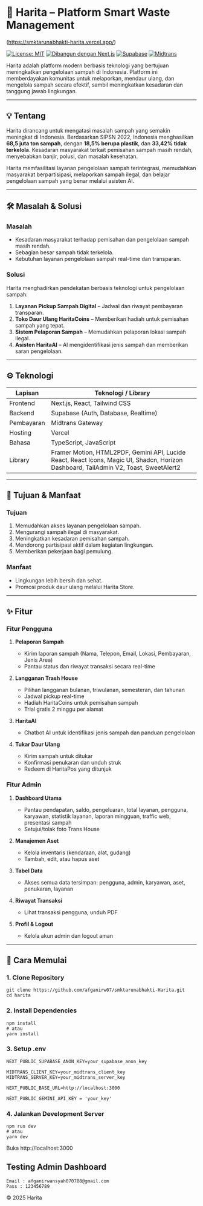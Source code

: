 

# 🌿 Harita – Platform Smart Waste Management
(https://smktarunabhakti-harita.vercel.app/)

[![License: MIT](https://img.shields.io/badge/License-MIT-blue.svg)](./LICENSE)
[![Dibangun dengan Next.js](https://img.shields.io/badge/Dibangun%20dengan-Next.js-black?logo=next.js)](https://nextjs.org/)
[![Supabase](https://img.shields.io/badge/Backend-Supabase-blue?logo=supabase)](https://supabase.com/)
[![Midtrans](https://img.shields.io/badge/Pembayaran-Midtrans-orange?logo=midtrans)](https://midtrans.com/)

Harita adalah platform modern berbasis teknologi yang bertujuan meningkatkan pengelolaan sampah di Indonesia. Platform ini memberdayakan komunitas untuk melaporkan, mendaur ulang, dan mengelola sampah secara efektif, sambil meningkatkan kesadaran dan tanggung jawab lingkungan.

---


## 💡 Tentang

Harita dirancang untuk mengatasi masalah sampah yang semakin meningkat di Indonesia. Berdasarkan SIPSN 2022, Indonesia menghasilkan **68,5 juta ton sampah**, dengan **18,5% berupa plastik**, dan **33,42% tidak terkelola**. Kesadaran masyarakat terkait pemisahan sampah masih rendah, menyebabkan banjir, polusi, dan masalah kesehatan.  

Harita memfasilitasi layanan pengelolaan sampah terintegrasi, memudahkan masyarakat berpartisipasi, melaporkan sampah ilegal, dan belajar pengelolaan sampah yang benar melalui asisten AI.

---

## 🛠 Masalah & Solusi

### Masalah
- Kesadaran masyarakat terhadap pemisahan dan pengelolaan sampah masih rendah.
- Sebagian besar sampah tidak terkelola.
- Kebutuhan layanan pengelolaan sampah real-time dan transparan.

### Solusi
Harita menghadirkan pendekatan berbasis teknologi untuk pengelolaan sampah:

1. **Layanan Pickup Sampah Digital** – Jadwal dan riwayat pembayaran transparan.
2. **Toko Daur Ulang HaritaCoins** – Memberikan hadiah untuk pemisahan sampah yang tepat.
3. **Sistem Pelaporan Sampah** – Memudahkan pelaporan lokasi sampah ilegal.
4. **Asisten HaritaAI** – AI mengidentifikasi jenis sampah dan memberikan saran pengelolaan.

---

## ⚙ Teknologi

| Lapisan     | Teknologi / Library |
|------------|-------------------|
| Frontend   | Next.js, React, Tailwind CSS |
| Backend    | Supabase (Auth, Database, Realtime) |
| Pembayaran | Midtrans Gateway |
| Hosting    | Vercel |
| Bahasa     | TypeScript, JavaScript |
| Library    | Framer Motion, HTML2PDF, Gemini API, Lucide React, React Icons, Magic UI, Shadcn, Horizon Dashboard, TailAdmin V2, Toast, SweetAlert2 |

---

## 🎯 Tujuan & Manfaat

### Tujuan
1. Memudahkan akses layanan pengelolaan sampah.
2. Mengurangi sampah ilegal di masyarakat.
3. Meningkatkan kesadaran pemisahan sampah.
4. Mendorong partisipasi aktif dalam kegiatan lingkungan.
5. Memberikan pekerjaan bagi pemulung.

### Manfaat
- Lingkungan lebih bersih dan sehat.
- Promosi produk daur ulang melalui Harita Store.

---

## ✨ Fitur

### Fitur Pengguna
1. **Pelaporan Sampah**
   - Kirim laporan sampah (Nama, Telepon, Email, Lokasi, Pembayaran, Jenis Area)
   - Pantau status dan riwayat transaksi secara real-time

2. **Langganan Trash House**
   - Pilihan langganan bulanan, triwulanan, semesteran, dan tahunan
   - Jadwal pickup real-time
   - Hadiah HaritaCoins untuk pemisahan sampah
   - Trial gratis 2 minggu per alamat

3. **HaritaAI**
   - Chatbot AI untuk identifikasi jenis sampah dan panduan pengelolaan

4. **Tukar Daur Ulang**
   - Kirim sampah untuk ditukar
   - Konfirmasi penukaran dan unduh struk
   - Redeem di HaritaPos yang ditunjuk

### Fitur Admin
1. **Dashboard Utama**
   - Pantau pendapatan, saldo, pengeluaran, total layanan, pengguna, karyawan, statistik layanan, laporan mingguan, traffic web, presentasi sampah
   - Setujui/tolak foto Trans House

2. **Manajemen Aset**
   - Kelola inventaris (kendaraan, alat, gudang)
   - Tambah, edit, atau hapus aset

3. **Tabel Data**
   - Akses semua data tersimpan: pengguna, admin, karyawan, aset, penukaran, layanan

4. **Riwayat Transaksi**
   - Lihat transaksi pengguna, unduh PDF

5. **Profil & Logout**
   - Kelola akun admin dan logout aman

---

## 🚀 Cara Memulai

### 1. Clone Repository
```
git clone https://github.com/afganirw07/smktarunabhakti-Harita.git
cd harita
```

### 2. Install Dependencies

```
npm install
# atau
yarn install
```
### 3. Setup .env

``` NEXT_PUBLIC_SUPABASE_URL=your_supabase_url
NEXT_PUBLIC_SUPABASE_ANON_KEY=your_supabase_anon_key

MIDTRANS_CLIENT_KEY=your_midtrans_client_key
MIDTRANS_SERVER_KEY=your_midtrans_server_key

NEXT_PUBLIC_BASE_URL=http://localhost:3000

NEXT_PUBLIC_GEMINI_API_KEY = 'your_key'
```

### 4. Jalankan Development Server
```
npm run dev
# atau
yarn dev
```
Buka http://localhost:3000

##  Testing Admin Dashboard
```
Email : afganirwansyah070708@gmail.com
Pass : 123456789
```

© 2025 Harita


